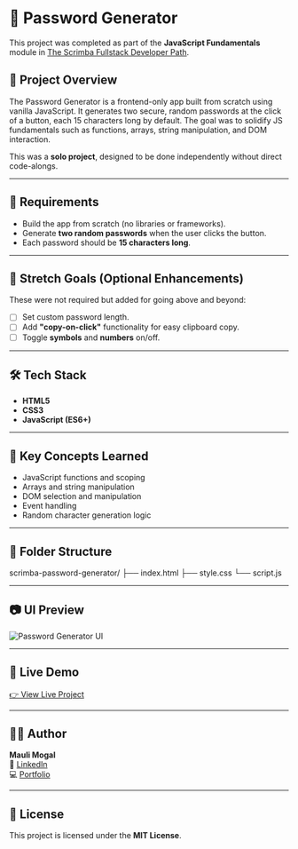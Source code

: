 # 🔐 Password Generator

This project was completed as part of the **JavaScript Fundamentals** module in [The Scrimba Fullstack Developer Path](https://scrimba.com/fullstack-path-c0fullstack).

## 📌 Project Overview

The Password Generator is a frontend-only app built from scratch using vanilla JavaScript. It generates two secure, random passwords at the click of a button, each 15 characters long by default. The goal was to solidify JS fundamentals such as functions, arrays, string manipulation, and DOM interaction.

This was a **solo project**, designed to be done independently without direct code-alongs.

---

## 🎯 Requirements

- Build the app from scratch (no libraries or frameworks).
- Generate **two random passwords** when the user clicks the button.
- Each password should be **15 characters long**.

---

## 🚀 Stretch Goals (Optional Enhancements)

These were not required but added for going above and beyond:

- [ ] Set custom password length.
- [ ] Add **"copy-on-click"** functionality for easy clipboard copy.
- [ ] Toggle **symbols** and **numbers** on/off.

---

## 🛠️ Tech Stack

- **HTML5**
- **CSS3**
- **JavaScript (ES6+)**

---

## 🧠 Key Concepts Learned

- JavaScript functions and scoping
- Arrays and string manipulation
- DOM selection and manipulation
- Event handling
- Random character generation logic

---

## 📂 Folder Structure

scrimba-password-generator/
├── index.html
├── style.css
└── script.js


---

## 📷 UI Preview

![Password Generator UI](./screenshot.png) 

---

## 🔗 Live Demo

[👉 View Live Project](https://scrimba-passsword-generator.netlify.app/)

---

## 🧑‍💻 Author

**Mauli Mogal**  
🚀 [LinkedIn](https://www.linkedin.com/in/maulimogal/)  
💻 [Portfolio](https://www.maulimogal.com/)  

---

## 📃 License

This project is licensed under the **MIT License**.